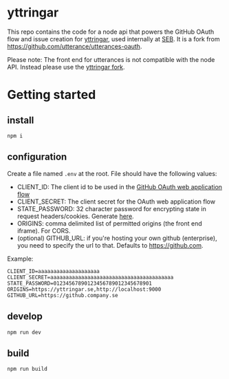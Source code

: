 # yttringar

This repo contains the code for a node api that powers the GitHub OAuth flow and issue creation for [yttringar](https://github.com/sebgroup/yttringar), used internally at [SEB](https://sebgroup.com/).
It is a fork from https://github.com/utterance/utterances-oauth.

Please note: The front end for utterances is not compatible with the node API.
Instead please use the [yttringar fork](https://github.com/sebgroup/yttringar).

# Getting started

## install

```
npm i

```

## configuration

Create a file named `.env` at the root. File should have the following values:

- CLIENT_ID: The client id to be used in the [GitHub OAuth web application flow](https://developer.github.com/v3/oauth/#web-application-flow)
- CLIENT_SECRET: The client secret for the OAuth web application flow
- STATE_PASSWORD: 32 character password for encrypting state in request headers/cookies. Generate [here](https://1password.com/password-generator/).
- ORIGINS: comma delimited list of permitted origins (the front end iframe). For CORS.
- (optional) GITHUB_URL: if you're hosting your own github (enterprise), you need to specify the url to that. Defaults to https://github.com.

Example:

```
CLIENT_ID=aaaaaaaaaaaaaaaaaaaa
CLIENT_SECRET=aaaaaaaaaaaaaaaaaaaaaaaaaaaaaaaaaaaaaaaa
STATE_PASSWORD=01234567890123456789012345678901
ORIGINS=https://yttringar.se,http://localhost:9000
GITHUB_URL=https://github.company.se
```

## develop

```
npm run dev

```

## build
```
npm run build
``` 
